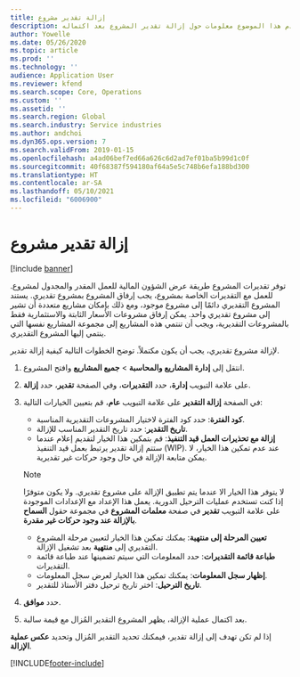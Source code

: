 ```yaml
---
title: إزالة تقدير مشروع
description: يقدم هذا الموضوع معلومات حول إزالة تقدير المشروع بعد اكتماله.
author: Yowelle
ms.date: 05/26/2020
ms.topic: article
ms.prod: ''
ms.technology: ''
audience: Application User
ms.reviewer: kfend
ms.search.scope: Core, Operations
ms.custom: ''
ms.assetid: ''
ms.search.region: Global
ms.search.industry: Service industries
ms.author: andchoi
ms.dyn365.ops.version: 7
ms.search.validFrom: 2019-01-15
ms.openlocfilehash: a4ad06bef7ed66a626c6d2ad7ef01ba5b99d1c0f
ms.sourcegitcommit: 40f68387f594180af64a5e5c748b6efa188bd300
ms.translationtype: HT
ms.contentlocale: ar-SA
ms.lasthandoff: 05/10/2021
ms.locfileid: "6006900"
---
```

# <a name="eliminate-a-project-estimate"></a>إزالة تقدير مشروع

[!include [banner](../includes/banner.md)]

توفر تقديرات المشروع طريقة عرض الشؤون المالية للعمل المقدر والمجدول لمشروع. للعمل مع التقديرات الخاصة بمشروع، يجب إرفاق المشروع بمشروع تقديري. يستند المشروع التقديري دائمًا إلى مشروع موجود، ومع ذلك بإمكان مشاريع متعددة أن تشير إلى مشروع تقديري واحد. يمكن إرفاق مشروعات الأسعار الثابتة والاستثمارية فقط بالمشروعات التقديرية، ويجب أن تنتمي هذه المشاريع إلى مجموعة المشاريع نفسها التي ينتمي إليها المشروع التقديري.

لإزالة مشروع تقديري، يجب أن يكون مكتملاً. توضح الخطوات التالية كيفية إزالة تقدير.

1. انتقل إلى **إدارة المشاريع والمحاسبة** > **جميع المشاريع** وافتح المشروع. 
2. على علامة التبويب **إدارة**، حدد **التقديرات**، وفي الصفحة **تقدير**، حدد **إزالة**.
3. في الصفحة **إزالة التقدير** على علامة التبويب **عام**، قم بتعيين الخيارات التالية:

   - **كود الفترة**: حدد كود الفترة لاختيار المشروعات التقديرية المناسبة. 
   - **تاريخ التقدير**: حدد تاريخ التقدير المناسب للإزالة.
   - **إزالة مع تحذيرات العمل قيد التنفيذ**: قم بتمكين هذا الخيار لتقديم إعلام عندما ستتم إزالة تقدير يرتبط بعمل قيد التنفيذ (WIP). عند عدم تمكين هذا الخيار، لا يمكن متابعة الإزالة في حال وجود حركات غير تقديرية. 
   > [!NOTE]
   > لا يتوفر هذا الخيار الا عندما يتم تطبيق الإزالة على مشروع تقديري. ولا يكون متوفرًا إذا كنت تستخدم عمليات الترحيل الدورية. يعمل هذا الإعداد مع الإعدادات الموجودة على علامة التبويب **تقدير** في صفحة **معلمات المشروع** في مجموعة حقول **السماح بالإزالة عند وجود حركات غير مقدرة**.
   - **تعيين المرحلة إلى منتهية**: يمكنك تمكين هذا الخيار لتعيين مرحلة المشروع التقديري إلى **منتهية** بعد تشغيل الإزالة.
   - **طباعة قائمة التقديرات**: حدد المعلومات التي سيتم تضمينها عند طباعة قائمة التقديرات‏‎.
   - **إظهار سجل المعلومات**: يمكنك تمكين هذا الخيار لعرض سجل المعلومات.
   - **تاريخ الترحيل**: اختر تاريخ ترحيل دفتر الأستاذ للتقدير.

4.  حدد **موافق**.
5. بعد اكتمال عملية الإزالة، يظهر المشروع التقدير المُزال مع قيمة سالبة. 

إذا لم تكن تهدف إلى إزالة تقدير، فيمكنك تحديد التقدير المُزال وتحديد **عكس عملية الإزالة**.   


[!INCLUDE[footer-include](../includes/footer-banner.md)]
